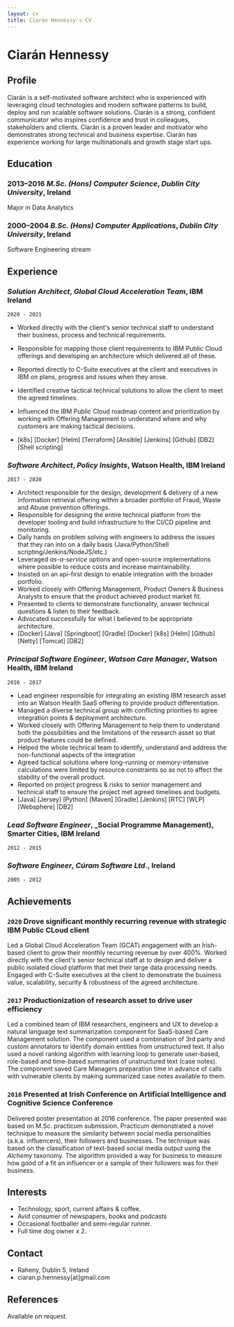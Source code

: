 ```yaml
---
layout: cv
title: Ciarán Hennessy's CV
---
```

# Ciarán Hennessy

## Profile
Ciarán is a self-motivated software architect who is experienced with leveraging cloud technologies and modern software patterns to build, deploy and run scalable software solutions. Ciarán is a strong, confident communicator who inspires confidence and trust in colleagues, stakeholders and clients. Ciarán is a proven leader and motivator who demonstrates strong technical and business expertise. Ciarán has experience working for large multinationals and growth stage start ups.

## Education

### 2013–2016 *M.Sc. (Hons) Computer Science*, _Dublin City University_, Ireland
Major in Data Analytics

### 2000–2004 *B.Sc. (Hons) Computer Applications*, _Dublin City University_, Ireland
Software Engineering stream

## Experience

### *Solution Architect*, _Global Cloud Acceleration Team_, IBM Ireland
`2020 - 2021`

- Worked directly with the client's senior technical staff to understand their business, process and technical requirements.

- Responsible for mapping those client requirements to IBM Public Cloud offerings and developing an architecture which delivered all of these.

- Reported directly to C-Suite executives at the client and executives in IBM on plans, progress and issues when they arose.

- Identified creative tactical technical solutions to allow the client to meet the agreed timelines.

- Influenced the IBM Public Cloud roadmap content and prioritization by working with Offering Management to understand where and why customers are making tactical decisions.

- [k8s] [Docker] [Helm] [Terraform] [Ansible] [Jenkins] [Github] [DB2] [Shell scripting]

### *Software Architect*, _Policy Insights_, Watson Health, IBM Ireland
`2017 - 2020`

- Architect responsible for the design, development & delivery of a new information retrieval offering within a broader portfolio of Fraud, Waste and Abuse prevention offerings.
- Responsible for designing the entire technical platform from the developer tooling and build infrastructure to the CI/CD pipeline and monitoring.
- Daily hands on problem solving with engineers to address the issues that they ran into on a daily basis (Java/Python/Shell scripting/Jenkins/NodeJS/etc.)
- Leveraged _as-a-service_ options and open-source implementations where possible to reduce costs and increase maintainability.
- Insisted on an api-first design to enable integration with the broader portfolio.
- Worked closely with Offering Management, Product Owners & Business Analysts to ensure that the product achieved product market fit.
- Presented to clients to demonstrate functionality, answer technical questions & listen to their feedback.
- Advocated successfully for what I believed to be appropriate architecture.
- [Docker] [Java] [Springboot] [Gradle] [Docker] [k8s] [Helm] [Github] [Netty] [Tomcat] [DB2]

### *Principal Software Engineer*, _Watson Care Manager_, Watson Health, IBM Ireland
`2016 - 2017`

- Lead engineer responsible for integrating an existing IBM research asset into an Watson Health SaaS offering to provide product differentiation.
- Managed a diverse technical group with conflicting priorities to agree integration points & deployment architecture.
- Worked closely with Offering Management to help them to understand both the possibilities and the limitations of the research asset so that product features could be defined.
- Helped the whole technical team to identify, understand and address the non-functional aspects of the integration 
- Agreed tactical solutions where long-running or memory-intensive calculations were limited by resource constraints so as not to affect the stability of the overall product.
- Reported on project progress & risks to senior management and technical staff to ensure the project met agreed timelines and budgets.
- 	[Java] [Jersey] [Python] [Maven] [Gradle] [Jenkins] [RTC] [WLP] [Websphere] [DB2] 

### *Lead Software Engineer*, _Social Programme Management), Smarter Cities, IBM Ireland
`2012 - 2015`

### *Software Engineer*, _Cúram Software Ltd._, Ireland
`2005 - 2012` 

## Achievements

### `2020` Drove significant monthly recurring revenue with strategic IBM Public CLoud client

Led a Global Cloud Acceleration Team (GCAT) engagement with an Irish-based client to grow their monthly recurring revenue by over 400%. Worked directly with the client's senior technical staff at to design and deliver a public isolated cloud platform that met their large data processing needs. Engaged with C-Suite executives at the client to demonstrate the business value, scalability, security & robustness of the agreed architecture.

### `2017` Productionization of research asset to drive user efficiency

Led a combined team of IBM researchers, engineers and UX to develop a natural language text summarization component for SaaS-based Care Management solution. The component used a combination of 3rd party and custom annotators to identify domain entities from unstructured text. It also used a novel ranking algorithm with learning loop to generate user-based, role-based and time-based summaries of unstructured text (case notes). The component saved Care Managers preparation time in advance of calls with vulnerable clients by making summarized case notes available to them.

### `2016` Presented at Irish Conference on Artificial Intelligence and Cognitive Science Conference

Delivered poster presentation at 2016 conference. The paper presented was based on M.Sc. practicum submission. Practicum demonstrated a novel technique to measure the similarity between social media personalities (a.k.a. influencers), their followers and businesses. The technique was based on the classification of text-based social media output using the _Alchemy_ taxonomy. The algorithm provided a way for business to measure how good of a fit an influencer or a sample of their followers was for their business.

## Interests

- Technology, sport, current affairs \& coffee.
- Avid consumer of newspapers, books and podcasts
- Occasional footballer and semi-regular runner.
- Full time dog owner x 2.

## Contact
- Raheny, Dublin 5, Ireland
- ciaran.p.hennessy[at]gmail.com

## References
Available on request.



<!-- ### Footer

Last updated: Feb 2021 -->

